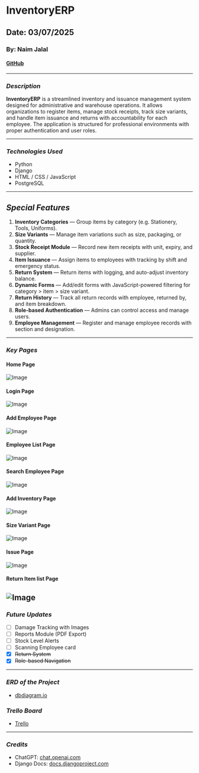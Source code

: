 # InventoryERP

## Date: 03/07/2025

### By: Naim Jalal

#### [GitHub](https://github.com/naimjalal)

---

### **_Description_**

**InventoryERP** is a streamlined inventory and issuance management system designed for administrative and warehouse operations. It allows organizations to register items, manage stock receipts, track size variants, and handle item issuance and returns with accountability for each employee. The application is structured for professional environments with proper authentication and user roles.


---

### **_Technologies Used_**

- Python
- Django
- HTML / CSS / JavaScript
- PostgreSQL 

---

## **_Special Features_**

1. **Inventory Categories** — Group items by category (e.g. Stationery, Tools, Uniforms).
2. **Size Variants** — Manage item variations such as size, packaging, or quantity.
3. **Stock Receipt Module** — Record new item receipts with unit, expiry, and supplier.
4. **Item Issuance** — Assign items to employees with tracking by shift and emergency status.
5. **Return System** — Return items with logging, and auto-adjust inventory balance.
6. **Dynamic Forms** — Add/edit forms with JavaScript-powered filtering for category > item > size variant.
7. **Return History** — Track all return records with employee, returned by, and item breakdown.
8. **Role-based Authentication** — Admins can control access and manage users.
9. **Employee Management** — Register and manage employee records with section and designation.

---

### **_Key Pages_**

#### Home Page  
![Image](images/1.png)

#### Login Page  
![Image](images/2.png)

#### Add Employee Page  
![Image](images/3.png)

#### Employee List Page  
![Image](images/4.png)

#### Search Employee Page  
![Image](images/5.png)

#### Add Inventory Page  
![Image](images/6.png)

#### Size Variant Page  
![Image](images/7.png)

#### Issue Page  
![Image](images/8.png)

#### Return Item list Page  
![Image](images/9.png)
---

### **_Future Updates_**

- [ ] Damage Tracking with Images
- [ ] Reports Module (PDF Export)
- [ ] Stock Level Alerts
- [ ] Scanning Employee card
- [x] ~~Return System~~
- [x] ~~Role-based Navigation~~

---

### **_ERD of the Project_**

- [dbdiagram.io](https://dbdiagram.io/d/Erp-System-6856edbff039ec6d3644d7f6)

### **_Trello Board_**

- [Trello](https://trello.com/b/U1B2aoz5/erp-system)

---

### **_Credits_**

- ChatGPT: [chat.openai.com](https://chat.openai.com)
- Django Docs: [docs.djangoproject.com](https://docs.djangoproject.com)



